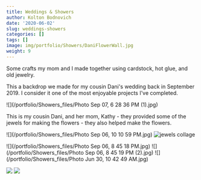 ```yaml
---
title: Weddings & Showers
author: Kolton Bodnovich
date: '2020-06-02'
slug: weddings-showers
categories: []
tags: []
image: img/portfolio/Showers/DaniFlowerWall.jpg
weight: 9
---
```


Some crafts my mom and I made together using cardstock, hot glue, and old jewelry.  

<!--more-->

This a backdrop we made for my cousin Dani's wedding back in September 2019. I consider it one of the most enjoyable projects I've completed. 

![](/portfolio/Showers_files/Photo Sep 07, 6 28 36 PM (1).jpg)

This is my cousin Dani, and her mom, Kathy - they provided some of the jewels for making the flowers - they also helped make the flowers. 

![](/portfolio/Showers_files/Photo Sep 06, 10 10 59 PM.jpg)
![jewels collage](/portfolio/Showers_files/shower_jewels.jpg)

![](/portfolio/Showers_files/Photo Sep 06, 8 45 18 PM.jpg)
![](/portfolio/Showers_files/Photo Sep 06, 8 45 19 PM (2).jpg)
![](/portfolio/Showers_files/Photo Jun 30, 10 42 49 AM.jpg)

![](/portfolio/Showers_files/IMG_0054.JPG)
![](/portfolio/Showers_files/shower_me.gif)
